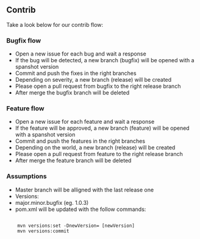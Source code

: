 ## Contrib
Take a look below for our contrib flow:

### Bugfix flow
* Open a new issue for each bug and wait a response
* If the bug will be detected, a new branch (bugfix) will be opened with a spanshot version
* Commit and push the fixes in the right branches
* Depending on severity, a new branch (release) will be created
* Please open a pull request from bugfix to the right release branch
* After merge the bugfix branch will be deleted

### Feature flow
* Open a new issue for each feature and wait a response
* If the feature will be approved, a new branch (feature) will be opened with a spanshot version
* Commit and push the features in the right branches
* Depending on the world, a new branch (release) will be created
* Please open a pull request from feature to the right release branch
* After merge the feature branch will be deleted

### Assumptions
* Master branch will be alligned with the last release one
* Versions:
 * major.minor.bugfix (eg. 1.0.3)
* pom.xml will be updated with the follow commands:

<code>
	mvn versions:set -DnewVersion= [newVersion]
	mvn versions:commit
</code>
